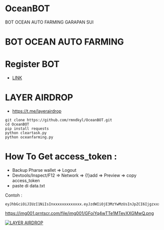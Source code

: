# OceanBOT
BOT OCEAN AUTO FARMING GARAPAN SUI
# BOT OCEAN AUTO FARMING

# Register BOT
- [LINK](https://t.me/waveonsuibot/walletapp?startapp=1748434)

# LAYER AIRDROP
- https://t.me/layerairdrop

```
git clone https://github.com/rmndkyl/OceanBOT.git
cd OceanBOT
pip install requests
python cleartask.py
python oceanfarming.py

```

# How To Get access_token :

- Backup Pharse wallet => Logout
- Devtools/Inspect/F12 => Network => {!}add => Preview => copy access_token
- paste di data.txt

Contoh :
```
eyJhbGciOiJIUzI1NiIsInxxxxxxxxxxxxx.eyJzdWIiOjE3MzYwMzUsInJpZCI6Ijgzxxxxxxxxxxxxxxxxxxxxxxxxxxxxx

```
https://img001.prntscr.com/file/img001/GFoiYq4wTTe1MTevXXGMwQ.png

[![LAYER AIRDROP](https://img001.prntscr.com/file/img001/GFoiYq4wTTe1MTevXXGMwQ.png)](https://github.com/rmndkyl/OceanBOT)
